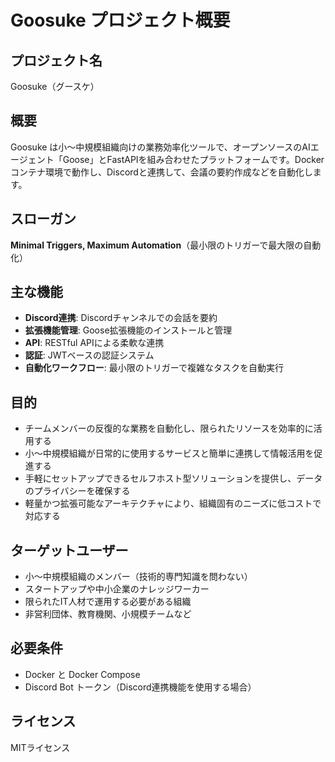 # Goosuke プロジェクト概要

## プロジェクト名
Goosuke（グースケ）

## 概要
Goosuke は小～中規模組織向けの業務効率化ツールで、オープンソースのAIエージェント「Goose」とFastAPIを組み合わせたプラットフォームです。Dockerコンテナ環境で動作し、Discordと連携して、会議の要約作成などを自動化します。

## スローガン
**Minimal Triggers, Maximum Automation**（最小限のトリガーで最大限の自動化）

## 主な機能
- **Discord連携**: Discordチャンネルでの会話を要約
- **拡張機能管理**: Goose拡張機能のインストールと管理
- **API**: RESTful APIによる柔軟な連携
- **認証**: JWTベースの認証システム
- **自動化ワークフロー**: 最小限のトリガーで複雑なタスクを自動実行

## 目的
- チームメンバーの反復的な業務を自動化し、限られたリソースを効率的に活用する
- 小～中規模組織が日常的に使用するサービスと簡単に連携して情報活用を促進する
- 手軽にセットアップできるセルフホスト型ソリューションを提供し、データのプライバシーを確保する
- 軽量かつ拡張可能なアーキテクチャにより、組織固有のニーズに低コストで対応する

## ターゲットユーザー
- 小～中規模組織のメンバー（技術的専門知識を問わない）
- スタートアップや中小企業のナレッジワーカー
- 限られたIT人材で運用する必要がある組織
- 非営利団体、教育機関、小規模チームなど

## 必要条件
- Docker と Docker Compose
- Discord Bot トークン（Discord連携機能を使用する場合）

## ライセンス
MITライセンス